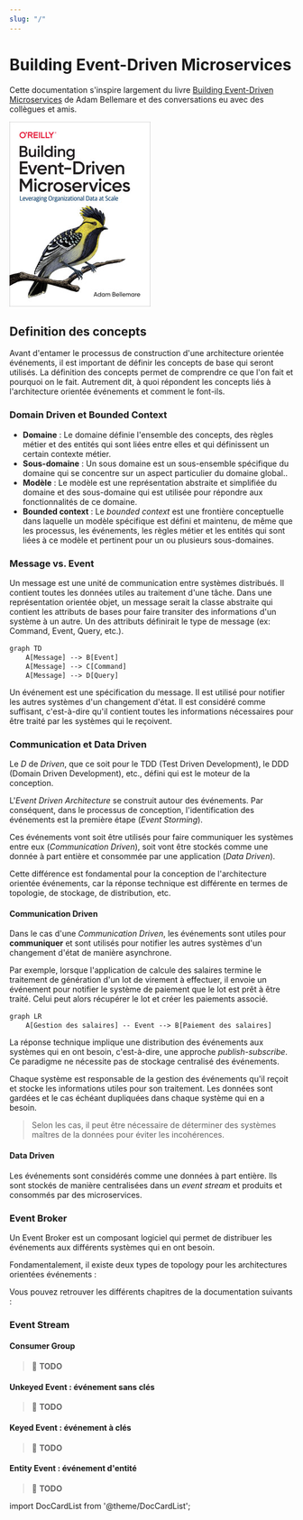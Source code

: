 ```yaml
---
slug: "/"
---
```


# Building Event-Driven Microservices

Cette documentation s'inspire largement du livre [Building Event-Driven Microservices](https://www.oreilly.com/library/view/building-event-driven-microservices/9781492057881/) de Adam Bellemare et des conversations eu avec des collègues et amis.

![alt text](../../static/img/building-event-driven-microservices-book.jpg)

## Definition des concepts

Avant d'entamer le processus de construction d'une architecture orientée événements, il est important de définir les concepts de base qui seront utilisés. La définition des concepts permet de comprendre ce que l'on fait et pourquoi on le fait. Autrement dit, à quoi répondent les concepts liés à l'architecture orientée événements et comment le font-ils.

### Domain Driven et Bounded Context

- **Domaine** : Le domaine définie l'ensemble des concepts, des règles métier et des entités qui sont liées entre elles et qui définissent un certain contexte métier.
- **Sous-domaine** : Un sous domaine est un sous-ensemble spécifique du domaine qui se concentre sur un aspect particulier du domaine global..
- **Modèle** : Le modèle est une représentation abstraite et simplifiée du domaine et des sous-domaine qui est utilisée pour répondre aux fonctionnalités de ce domaine.
- **Bounded context** : Le _bounded context_ est une frontière conceptuelle dans laquelle un modèle spécifique est défini et maintenu, de même que les processus, les événements, les règles métier et les entités qui sont liées à ce modèle et pertinent pour un ou plusieurs sous-domaines.

### Message vs. Event

Un message est une unité de communication entre systèmes distribués. Il contient toutes les données utiles au traitement d'une tâche. Dans une représentation orientée objet, un message serait la classe abstraite qui contient les attributs de bases pour faire transiter des informations d'un système à un autre. Un des attributs définirait le type de message (ex: Command, Event, Query, etc.).

```mermaid
graph TD
    A[Message] --> B[Event]
    A[Message] --> C[Command]
    A[Message] --> D[Query]
```

Un événement est une spécification du message. Il est utilisé pour notifier les autres systèmes d'un changement d'état. Il est considéré comme suffisant, c'est-à-dire qu'il contient toutes les informations nécessaires pour être traité par les systèmes qui le reçoivent.

### Communication et Data Driven

Le _D_ de _Driven_, que ce soit pour le TDD (Test Driven Development), le DDD (Domain Driven Development), etc.,  défini qui est le moteur de la conception.

L'_Event Driven Architecture_ se construit autour des événements. Par conséquent, dans le processus de conception, l'identification des événements est la première étape (_Event Storming_).

Ces événements vont soit être utilisés pour faire communiquer les systèmes entre eux (_Communication Driven_), soit vont être stockés comme une donnée à part entière et consommée par une application (_Data Driven_).

Cette différence est fondamental pour la conception de l'architecture orientée événements, car la réponse technique est différente en termes de topologie, de stockage, de distribution, etc.

#### Communication Driven

Dans le cas d'une _Communication Driven_, les événements sont utiles pour **communiquer** et sont utilisés pour notifier les autres systèmes d'un changement d'état de manière asynchrone.

Par exemple, lorsque l'application de calcule des salaires termine le traitement de génération d'un lot de virement à effectuer, il envoie un événement pour notifier le système de paiement que le lot est prêt à être traité. Celui peut alors récupérer le lot et créer les paiements associé.

```mermaid
graph LR
    A[Gestion des salaires] -- Event --> B[Paiement des salaires]
```

La réponse technique implique une distribution des événements aux systèmes qui en ont besoin, c'est-à-dire, une approche _publish-subscribe_. Ce paradigme ne nécessite pas de stockage centralisé des événements.

Chaque système est responsable de la gestion des événements qu'il reçoit et stocke les informations utiles pour son traitement. Les données sont gardées et le cas échéant dupliquées dans chaque système qui en a besoin.

> Selon les cas, il peut être nécessaire de déterminer des systèmes maîtres de la données pour éviter les incohérences.

#### Data Driven

Les événements sont considérés comme une données à part entière. Ils sont stockés de manière centralisées dans un _event stream_ et produits et consommés par des microservices.




### Event Broker

Un Event Broker est un composant logiciel qui permet de distribuer les événements aux différents systèmes qui en ont besoin.

Fondamentalement, il existe deux types de topology pour les architectures orientées événements :

Vous pouvez retrouver les différents chapitres de la documentation suivants :

### Event Stream

#### Consumer Group

> :construction: **TODO**

#### Unkeyed Event : événement sans clés

> :construction: **TODO**

#### Keyed Event : événement à clés

> :construction: **TODO**

#### Entity Event : événement d'entité

> :construction: **TODO**

import DocCardList from '@theme/DocCardList';

<DocCardList />